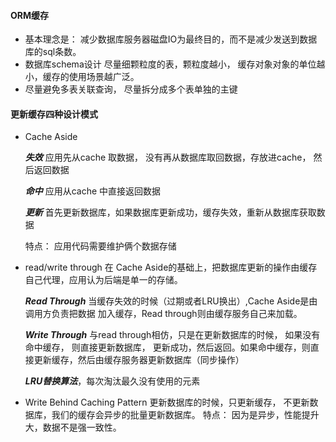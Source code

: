 #### ORM缓存 ####
- 基本理念是： 减少数据库服务器磁盘IO为最终目的，而不是减少发送到数据库的sql条数。
- 数据库schema设计 尽量细颗粒度的表，颗粒度越小， 缓存对象对象的单位越小，缓存的使用场景越广泛。
- 尽量避免多表关联查询， 尽量拆分成多个表单独的主键

#### 更新缓存四种设计模式 #####
- Cache Aside

  ***失效*** 应用先从cache 取数据， 没有再从数据库取回数据，存放进cache， 然后返回数据 

  ***命中*** 应用从cache 中直接返回数据

  ***更新*** 首先更新数据库，如果数据库更新成功，缓存失效，重新从数据库获取数据

  特点： 应用代码需要维护俩个数据存储
- read/write through
  在 Cache Aside的基础上，把数据库更新的操作由缓存自己代理，应用认为后端是单一的存储。

  ***Read Through*** 当缓存失效的时候（过期或者LRU换出）,Cache Aside是由调用方负责把数据
  加入缓存，Read through则由缓存服务自己来加载。

  ***Write Through*** 与read through相仿，只是在更新数据库的时候， 如果没有命中缓存， 则直接更新数据库，
  更新成功，然后返回。如果命中缓存，则直接更新缓存，然后由缓存服务器更新数据库（同步操作）
  
  ***LRU替换算法***，每次淘汰最久没有使用的元素
- Write Behind Caching Pattern
  更新数据库的时候，只更新缓存， 不更新数据库，我们的缓存会异步的批量更新数据库。
  特点： 因为是异步，性能提升大，数据不是强一致性。 

